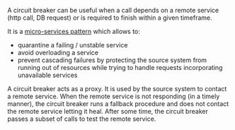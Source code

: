 A circuit breaker can be useful when a call depends on a remote service (http call, DB request) or is required to finish within a given timeframe.

It is a [micro-services pattern](https://microservices.io/patterns/reliability/circuit-breaker.html) which allows to:
- quarantine a failing / unstable service
- avoid overloading a service
- prevent cascading failures by protecting the source system from running out of resources while trying to handle requests incorporating unavailable services

A circuit breaker acts as a proxy. It is used by the source system to contact a remote service.
When the remote service is not responding (in a timely manner), the circuit breaker runs a fallback procedure and does not contact the remote service letting it heal.
After some time, the circuit breaker passes a subset of calls to test the remote service.
